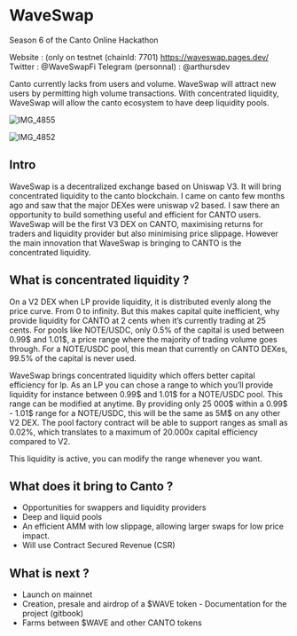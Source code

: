 # WaveSwap
Season 6 of the Canto Online Hackathon 

Website : (only on testnet (chainId: 7701) https://waveswap.pages.dev/
Twitter : @WaveSwapFi
Telegram (personnal) : @arthursdev

Canto currently lacks from users and volume. WaveSwap will attract new users by permitting high volume transactions. With concentrated liquidity, WaveSwap will allow the canto ecosystem to have deep liquidity pools.


![IMG_4855](https://user-images.githubusercontent.com/59390256/229566851-f8200064-8bcc-41a3-9511-af9b5a043dc5.GIF)

![IMG_4852](https://user-images.githubusercontent.com/59390256/229564720-c4f0411b-20c1-41bb-a864-cad15a6e6f04.GIF)


## Intro

WaveSwap is a decentralized exchange based on Uniswap V3. It will bring concentrated liquidity to the canto blockchain. I came on canto few months ago and saw that the major DEXes were uniswap v2 based. I saw there an opportunity to build something useful and efficient for CANTO users. WaveSwap will be the first V3 DEX on CANTO, maximising returns for traders and liquidity provider but also minimising price slippage. However the main innovation that WaveSwap is bringing to CANTO is the concentrated liquidity.

## What is concentrated liquidity ?

On a V2 DEX when LP provide liquidity, it is distributed evenly along the price curve. From 0 to infinity. But this makes capital quite inefficient, why provide liquidity for CANTO at 2 cents when it’s currently trading at 25 cents. For pools like NOTE/USDC, only 0.5% of the capital is used between 0.99$ and 1.01$, a price range where the majority of trading volume goes through. For a NOTE/USDC pool, this mean that currently on CANTO DEXes, 99.5% of the capital is never used.

WaveSwap brings concentrated liquidity which offers better capital efficiency for lp. As an LP you can chose a range to which you’ll provide liquidity for instance between 0.99$ and 1.01$ for a NOTE/USDC pool. This range can be modified at anytime. By providing only 25 000$ within a 0.99$ - 1.01$ range for a NOTE/USDC, this will be the same as 5M$ on any other V2 DEX. The pool factory contract will be able to support ranges as small as 0.02%, which translates to a maximum of 20.000x capital efficiency compared to V2.

This liquidity is active, you can modify the range whenever you want.

## What does it bring to Canto ?

- Opportunities for swappers and liquidity providers
- Deep and liquid pools
- An efficient AMM with low slippage, allowing larger swaps for low
price impact.
- Will use Contract Secured Revenue (CSR)

## What is next ?

- Launch on mainnet
- Creation, presale and airdrop of a $WAVE token - Documentation for the project (gitbook)
- Farms between $WAVE and other CANTO tokens
